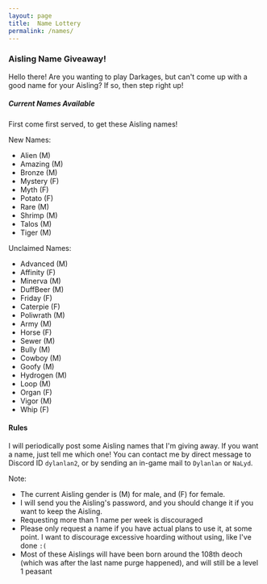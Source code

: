 ```yaml
---
layout: page
title:  Name Lottery
permalink: /names/
---
```


### Aisling Name Giveaway!

Hello there! Are you wanting to play Darkages, but can't come up with a good name for your Aisling? If so, then step right up!

##### Current Names Available

First come first served, to get these Aisling names!

New Names:
- Alien (M)
- Amazing (M)
- Bronze (M)
- Mystery (F)
- Myth (F)
- Potato (F)
- Rare (M)
- Shrimp (M)
- Talos (M)
- Tiger (M)

Unclaimed Names:
- Advanced (M)
- Affinity (F)
- Minerva (M)
- DuffBeer (M)
- Friday (F)
- Caterpie (F)
- Poliwrath (M)
- Army (M)
- Horse (F)
- Sewer (M)
- Bully (M)
- Cowboy (M)
- Goofy (M)
- Hydrogen (M)
- Loop (M)
- Organ (F)
- Vigor (M)
- Whip (F)


#### Rules

I will periodically post some Aisling names that I'm giving away. If you want a name, just tell me which one! You can contact me by direct message to Discord ID `dylanlan2`, or by sending an in-game mail to `Dylanlan` or `NaLyd`.

Note:
- The current Aisling gender is (M) for male, and (F) for female.
- I will send you the Aisling's password, and you should change it if you want to keep the Aisling.
- Requesting more than 1 name per week is discouraged
- Please only request a name if you have actual plans to use it, at some point. I want to discourage excessive hoarding without using, like I've done `:(`
- Most of these Aislings will have been born around the 108th deoch (which was after the last name purge happened), and will still be a level 1 peasant

